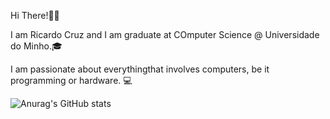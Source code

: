 Hi There!👏🏼

I am Ricardo Cruz and I am graduate at COmputer Science @ Universidade do Minho.🎓

I am passionate about everythingthat involves computers, be it programming or hardware. 💻

![Anurag's GitHub stats](https://github-readme-stats.vercel.app/api?username=ricascross&show_icons=true&theme=blue-green&include_all_commits=true&count_private=true)
